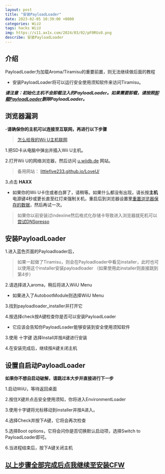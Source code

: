 ```yaml
---
layout: post
title: "安装PayloadLoader"
date: 2023-02-05 10:39:00 +0800
categories: WiiU
tags: hacks WiiU
img: https://s11.ax1x.com/2024/03/02/pF0RUs0.png
describe: 安装PayloadLoader
---
```


## 介绍

PayloadLoader为加载Aroma/Tiramisu的重要前置，则无法继续做后面的教程

- 安装PayloadLoader将可以运行安全使用须知软件来访问Tiramisu。

**_请注意：初始化主机不会卸载注入的PayloadLoader。如果需要卸载，请按照[卸载PayloadLoader](https://wiiu.1919810.com/wiiu/2023/02/01/uninstall-PayloadLoader.html)删除PayloadLoader。_**

## 浏览器漏洞

-**请确保你的主机可以连接至互联网，再进行以下步骤**

>[怎么给我的Wii U主机联网](https://en-americas-support.nintendo.com/app/answers/detail/a_id/1126)

1.把SD卡从电脑中弹出并插入Wii U主机。

2.打开Wii U的网络浏览器，然后访问 [u.wiidb.de](https://u.wiidb.de) 网站。

>备用网站：
>[littlefive233.github.io/LoveU/](https://littlefive233.github.io/LoveU/)

3.点击 **HAXX**

- 如果你的Wii U卡住或者白屏了，请稍等。如果什么都没有出现，请长按**主机**电源键4秒或更长直至红灯来强制关机，重启后到浏览器设置里[重置浏览器保存的数据](https://en-americas-support.nintendo.com/app/answers/detail/a_id/1507/~/how-to-delete-the-internet-browser-history)，然后再试一次。

>如果你以前安装过indexiine然后格式化存储卡导致进入浏览器就死机可以[尝试DNSpresso](https://wiiu.1919810.com/wiiu/2023/02/05/DNSpresso.html)

## 安装PayloadLoader

1.进入蓝色页面的Payloadloader后，
> 如果一起做了Tiramisu，则会在Payloadloader中看见installer，此时也可以使用这个installer安装payloadloader
>（如果使用此installer则直接跳到第4步）

2.请选择进入aroma，稍后将进入WiiU Menu
- 如果进入了AutobootModule则选择WiiU Menu

3.找到payloadloader_installer并打开它

4.按选择check按A键检查你是否可以安装PayloadLoader
- 它应该会告知你PayloadLoader能够安装到安全使用须知软件

3.使用 十字键 选择Install并按A键进行安装

4.在安装完成后，继续按A键关闭主机

## 设置自启动PayloadLoader

**如果你不想自启动破解，请跳过本大步并直接进行下一步**

1.启动WiiU，等待返回桌面

2.按住X键并点击安全使用须知，你将进入EnvironmentLoader

3.使用十字键将光标移动到installer并按A进入。

4.选择Check并按下A键，它将会再次检查

5.选择Boot options，它将会问你是否切换默认启动项，选择Switch to PayloadLoader即可。

6.当进程结束后，按下A键关闭主机

## [以上步骤全部完成后点我继续至安装CFW](https://wiiu.1919810.com/wiiu/2023/02/05/Hack.html)
